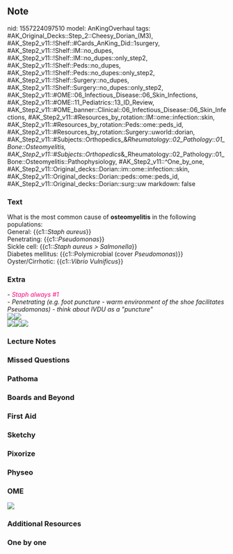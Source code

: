 ## Note
nid: 1557224097510
model: AnKingOverhaul
tags: #AK_Original_Decks::Step_2::Cheesy_Dorian_(M3), #AK_Step2_v11::!Shelf::#Cards_AnKing_Did::1surgery, #AK_Step2_v11::!Shelf::IM::no_dupes, #AK_Step2_v11::!Shelf::IM::no_dupes::only_step2, #AK_Step2_v11::!Shelf::Peds::no_dupes, #AK_Step2_v11::!Shelf::Peds::no_dupes::only_step2, #AK_Step2_v11::!Shelf::Surgery::no_dupes, #AK_Step2_v11::!Shelf::Surgery::no_dupes::only_step2, #AK_Step2_v11::#OME::06_Infectious_Disease::06_Skin_Infections, #AK_Step2_v11::#OME::11_Pediatrics::13_ID_Review, #AK_Step2_v11::#OME_banner::Clinical::06_Infectious_Disease::06_Skin_Infections, #AK_Step2_v11::#Resources_by_rotation::IM::ome::infection::skin, #AK_Step2_v11::#Resources_by_rotation::Peds::ome::peds_id, #AK_Step2_v11::#Resources_by_rotation::Surgery::uworld::dorian, #AK_Step2_v11::#Subjects::Orthopedics_&_Rheumatology::02_Pathology::01_Bone::Osteomyelitis, #AK_Step2_v11::#Subjects::Orthopedics_&_Rheumatology::02_Pathology::01_Bone::Osteomyelitis::Pathophysiology, #AK_Step2_v11::^One_by_one, #AK_Step2_v11::Original_decks::Dorian::im::ome::infection::skin, #AK_Step2_v11::Original_decks::Dorian::peds::ome::peds_id, #AK_Step2_v11::Original_decks::Dorian::surg::uw
markdown: false

### Text
<div>
  What is the most common cause of <b>osteomyelitis</b> in the
  following populations:
</div>
<div>
  General: {{c1::<i>Staph aureus</i>}}
</div>
<div>
  Penetrating: {{c1::<i>Pseudomonas</i>}}
</div>
<div>
  Sickle cell: {{c1::<i>Staph aureus > Salmonella</i>}}
</div>
<div>
  Diabetes mellitus: {{c1::Polymicrobial (cover
  <i>Pseudomonas</i>)}}
</div>
<div>
  Oyster/Cirrhotic: {{c1::<i>Vibrio Vulnificus</i>}}
</div>

### Extra
<div>
  <i>- <font color="#FC0280">Staph always #1</font></i>
</div>
<div>
  <i>- Penetrating (e.g. foot puncture - warm environment of the
  shoe facilitates Pseudomonas) - think about IVDU as a
  "puncture"</i>
</div>
<div style="font-weight: bold;">
  <i><img src="paste-35729832935837.jpg"></i><i><img src=
  "paste-19018115186691.jpg"></i>
</div>
<div style="font-weight: bold;">
  <i><img src=
  "Screen%20Shot%202017-01-22%20at%203.18.48%20PM.jpg"><img src=
  "paste-7237019894203.jpg"><img src=
  "paste-2085275341684737.jpg"></i>
</div>

### Lecture Notes


### Missed Questions


### Pathoma


### Boards and Beyond


### First Aid


### Sketchy


### Pixorize


### Physeo


### OME
<div class="ome-widget">
  <a href=
  "https://onlinemeded.org/spa/infectious-disease/skin-infections/acquire?ref=anki">
  <img src="_OME_AnkiFlashcards_Lesson_6.png"></a>
</div>

### Additional Resources


### One by one

